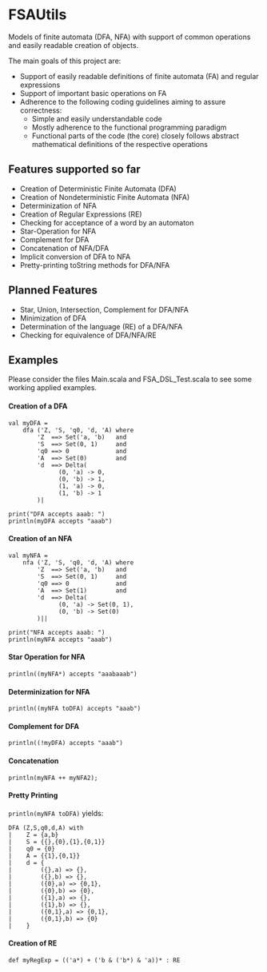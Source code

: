 FSAUtils
========

Models of finite automata (DFA, NFA) with support of common operations and easily readable creation of objects.

The main goals of this project are:

* Support of easily readable definitions of finite automata (FA) and regular expressions
* Support of important basic operations on FA
* Adherence to the following coding guidelines aiming to assure correctness:
    * Simple and easily understandable code
    * Mostly adherence to the functional programming paradigm
    * Functional parts of the code (the core) closely follows abstract mathematical definitions of the respective operations

Features supported so far
-------------------------

* Creation of Deterministic Finite Automata (DFA)
* Creation of Nondeterministic Finite Automata (NFA)
* Determinization of NFA
* Creation of Regular Expressions (RE)
* Checking for acceptance of a word by an automaton
* Star-Operation for NFA
* Complement for DFA
* Concatenation of NFA/DFA
* Implicit conversion of DFA to NFA
* Pretty-printing toString methods for DFA/NFA

Planned Features
----------------

* Star, Union, Intersection, Complement for DFA/NFA
* Minimization of DFA
* Determination of the language (RE) of a DFA/NFA
* Checking for equivalence of DFA/NFA/RE

Examples
--------

Please consider the files Main.scala and FSA_DSL_Test.scala to see some
working applied examples.

#### Creation of a DFA

````
val myDFA =
    dfa ('Z, 'S, 'q0, 'd, 'A) where
	    'Z  ==> Set('a, 'b)   and
	    'S  ==> Set(0, 1)     and
	    'q0 ==> 0             and
	    'A  ==> Set(0)        and
	    'd  ==> Delta(
              (0, 'a) -> 0,
              (0, 'b) -> 1,
              (1, 'a) -> 0,
              (1, 'b) -> 1
        )|

print("DFA accepts aaab: ")
println(myDFA accepts "aaab")
````

#### Creation of an NFA

````
val myNFA =
    nfa ('Z, 'S, 'q0, 'd, 'A) where
        'Z  ==> Set('a, 'b)   and
        'S  ==> Set(0, 1)     and
        'q0 ==> 0             and
        'A  ==> Set(1)        and
        'd  ==> Delta(
              (0, 'a) -> Set(0, 1),
              (0, 'b) -> Set(0)
        )||

print("NFA accepts aaab: ")
println(myNFA accepts "aaab")
````

#### Star Operation for NFA

````
println((myNFA*) accepts "aaabaaab")
````

#### Determinization for NFA

````
println((myNFA toDFA) accepts "aaab")
````

#### Complement for DFA

````
println((!myDFA) accepts "aaab")
````

#### Concatenation

````
println(myNFA ++ myNFA2);
````

#### Pretty Printing

`println(myNFA toDFA)` yields:

```` 
DFA (Z,S,q0,d,A) with
|    Z = {a,b}
|    S = {{},{0},{1},{0,1}}
|    q0 = {0}
|    A = {{1},{0,1}}
|    d = {
|        ({},a) => {},
|        ({},b) => {},
|        ({0},a) => {0,1},
|        ({0},b) => {0},
|        ({1},a) => {},
|        ({1},b) => {},
|        ({0,1},a) => {0,1},
|        ({0,1},b) => {0}
|    }
````

#### Creation of RE

````
def myRegExp = (('a*) + ('b & ('b*) & 'a))* : RE
````
